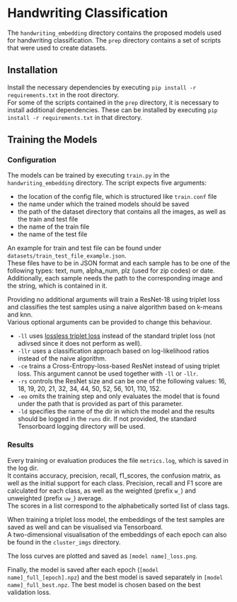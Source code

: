 # Handwriting Classification

The `handwriting_embedding` directory contains the proposed models used for handwriting classification.
The `prep` directory contains a set of scripts that were used to create datasets.

## Installation

Install the necessary dependencies by executing `pip install -r requirements.txt` in the root directory.  
For some of the scripts contained in the `prep` directory, it is necessary to install additional dependencies.
These can be installed by executing `pip install -r requirements.txt` in that directory.

## Training the Models

### Configuration

The models can be trained by executing `train.py` in the `handwriting_embedding` directory.
The script expects five arguments:

- the location of the config file, which is structured like `train.conf` file
- the name under which the trained models should be saved
- the path of the dataset directory that contains all the images, as well as the train and test file
- the name of the train file
- the name of the test file

An example for train and test file can be found under `datasets/train_test_file_example.json`.   
These files have to be in JSON format and each sample has to be one of the following types: text, num, alpha_num, plz (used for zip codes) or date.
Additionally, each sample needs the path to the corresponding image and the string, which is contained in it.

Providing no additional arguments will train a ResNet-18 using triplet loss and classifies the test samples using a naive algorithm based on k-means and knn.  
Various optional arguments can be provided to change this behaviour.

- `-ll` uses [lossless triplet loss](https://towardsdatascience.com/lossless-triplet-loss-7e932f990b24) instead of the standard triplet loss (not adivsed since it does not perform as well).
- `-llr` uses a classification approach based on log-likelihood ratios instead of the naive algorithm.
- `-ce` trains a Cross-Entropy-loss-based ResNet instead of using triplet loss.
This argument cannot be used together with `-ll` or `-llr`.
- `-rs` controls the ResNet size and can be one of the following values: 16, 18, 19, 20, 21, 32, 34, 44, 50, 52, 56, 101, 110, 152.
- `-eo` omits the training step and only evaluates the model that is found under the path that is provided as part of this parameter.
- `-ld` specifies the name of the dir in which the model and the results should be logged in the `runs` dir.
If not provided, the standard Tensorboard logging directory will be used.

### Results

Every training or evaluation produces the file `metrics.log`, which is saved in the log dir.  
It contains accuracy, precision, recall, f1_scores, the confusion matrix, as well as the initial support for each class.
Precision, recall and F1 score are calculated for each class, as well as the weighted (prefix `w_`) and unweighted (prefix `uw_`) average.  
The scores in a list correspond to the alphabetically sorted list of class tags.

When training a triplet loss model, the embeddings of the test samples are saved as well and can be visualised via Tensorboard.  
A two-dimensional visualisation of the embeddings of each epoch can also be found in the `cluster_imgs` directory.

The loss curves are plotted and saved as `[model name]_loss.png`.

Finally, the model is saved after each epoch (`[model name]_full_[epoch].npz`) and the best model is saved separately in `[model name]_full_best.npz`.
The best model is chosen based on the best validation loss.
